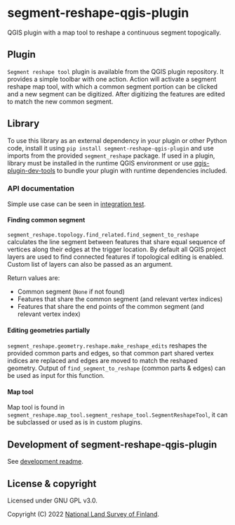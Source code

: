 # segment-reshape-qgis-plugin

QGIS plugin with a map tool to reshape a continuous segment topogically.

## Plugin

`Segment reshape tool` plugin is available from the QGIS plugin repository. It provides a simple toolbar with one action. Action will activate a segment reshape map tool, with which a common segment portion can be clicked and a new segment can be digitized. After digitizing the features are edited to match the new common segment.

## Library

To use this library as an external dependency in your plugin or other Python code, install it using `pip install segment-reshape-qgis-plugin` and use imports from the provided `segment_reshape` package. If used in a plugin, library must be installed in the runtime QGIS environment or use [qgis-plugin-dev-tools] to bundle your plugin with runtime dependencies included.

### API documentation

Simple use case can be seen in [integration test](./test/integration/test_simple_line_reshape.py).

#### Finding common segment

`segment_reshape.topology.find_related.find_segment_to_reshape` calculates the line segment between features that share equal sequence of vertices along their edges at the trigger location. By default all QGIS project layers are used to find connected features if topological editing is enabled. Custom list of layers can also be passed as an argument.

Return values are:

- Common segment (`None` if not found)
- Features that share the common segment (and relevant vertex indices)
- Features that share the end points of the common segment (and relevant vertex index)

#### Editing geometries partially

`segment_reshape.geometry.reshape.make_reshape_edits` reshapes the provided common parts and edges, so that common part shared vertex indices are replaced and edges are moved to match the reshaped geometry. Output of `find_segment_to_reshape` (common parts & edges) can be used as input for this function.

#### Map tool

Map tool is found in `segment_reshape.map_tool.segment_reshape_tool.SegmentReshapeTool`, it can be subclassed or used as is in custom plugins.

## Development of segment-reshape-qgis-plugin

See [development readme](./DEVELOPMENT.md).

## License & copyright

Licensed under GNU GPL v3.0.

Copyright (C) 2022 [National Land Survey of Finland].

[National Land Survey of Finland]: https://www.maanmittauslaitos.fi/en
[qgis-plugin-dev-tools]: https://github.com/nlsfi/qgis-plugin-dev-tools
